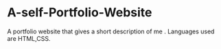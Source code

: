 # A-self-Portfolio-Website
A portfolio website that gives a short description of me . Languages used are HTML,CSS. 
